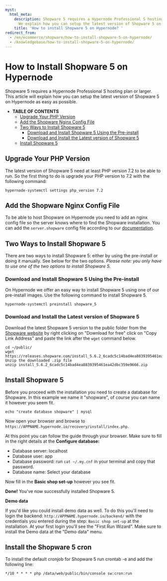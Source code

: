 ```yaml
---
myst:
  html_meta:
    description: Shopware 5 requires a Hypernode Professional S hosting plan or larger.
      We explain how you can setup the latest version of Shopware 5 on Hypernode.
    title: 'How to install Shopware 5 on Hypernode? '
redirect_from:
  - /en/ecommerce/shopware/how-to-install-shopware-5-on-hypernode/
  - /knowledgebase/how-to-install-shopware-5-on-hypernode/
---
```


<!-- source: https://support.hypernode.com/en/ecommerce/shopware/how-to-install-shopware-5-on-hypernode/ -->

# How to Install Shopware 5 on Hypernode

Shopware 5 requires a Hypernode Professional S hosting plan or larger. This article will explain how you can setup the latest version of Shopware 5 on Hypernode as easy as possible.

- **TABLE OF CONTENTS**
  - [Upgrade Your PHP Version](#upgrade-your-php-version)
  - [Add the Shopware Nginx Config File](#add-the-shopware-nginx-config-file)
  - [Two Ways to Install Shopware 5](#two-ways-to-install-shopware-5)
    - [Download and Install Shopware 5 Using the Pre-install](#download-and-install-shopware-5-using-the-pre-install)
    - [Download and Install the Latest version of Shopware 5](#download-and-install-the-latest-version-of-shopware-5)
  - [Install Shopware 5](#install-shopware-5)

## Upgrade Your PHP Version

The latest version of Shopware 5 need at least PHP version 7.2 to be able to run. So the first thing to do is upgrade your PHP version to 7.2 with the following command:

```nginx
hypernode-systemctl settings php_version 7.2
```

## Add the Shopware Nginx Config File

To be able to host Shopware on Hypernode you need to add an nginx config file so the server knows where to find the Shopware installation. You can add the `server.shopware` config file according to our [documentation](how-to-host-shopware-on-hypernode.md#configuring-hypernode-for-shopware).

## Two Ways to Install Shopware 5

There are two ways to install Shopware 5: either by using the pre-install or doing it manually. See below for the two options. *Please note: you only have to use one of the two options to install Shopware 5.*

### Download and Install Shopware 5 Using the Pre-install

On Hypernode we offer an easy way to install Shopware 5 using one of our pre-install images. Use the following command to install Shopware 5.

```nginx
hypernode-systemctl preinstall shopware_5
```

### Download and Install the Latest version of Shopware 5

Download the latest Shopware 5 version to the public folder from the [Shopware website](https://www.shopware.com/en/download/#shopware-5) by right clicking on "Download for free" click on "Copy Link Address" and paste the link after the `wget` command below.

```nginx
cd ~/public/
wget https://releases.shopware.com/install_5.6.2_6cadc5c14bad4ea8839395461ea42dbc359e9666.zip
Unzip the downloaded .zip file
unzip install_5.6.2_6cadc5c14bad4ea8839395461ea42dbc359e9666.zip

```

## Install Shopware 5

Before you proceed with the installation you need to create a database for Shopware. In this example we name it "shopware", of course you can name it however you seem fit.

```nginx
echo "create database shopware" | mysql
```

Now open your browser and browse to `https://APPNAME.hypernode.io/recovery/install/index.php`.

At this point you can follow the guide through your browser. Make sure to fill in the right details at the **Configure database:**

- Database server: localhost
- Database user: app
- Database password: run `cat ~/.my.cnf` in your terminal and copy that password.
- Database name: Select your database

Now fill in the **Basic shop set-up** however you see fit.

**Done!** You've now successfully installed Shopware 5.

**Demo data**

If you'd like you could install demo data as well. To do this you'll need to login the backend: `http://APPNAME.hypernode.io/backend/` with the credentials you entered during the step: `Basic shop set-up` at the installation. At your first login you'll see the "First Run Wizard". Make sure to install the Demo data at the "Demo data" menu.

## Install the Shopware 5 cron

To install the default cronjob for Shopware 5 run crontab -e and add the following line:

```nginx
*/10 * * * * php /data/web/public/bin/console sw:cron:run
```
